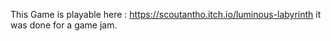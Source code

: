 This Game is playable here : https://scoutantho.itch.io/luminous-labyrinth 
it was done for a game jam. 
